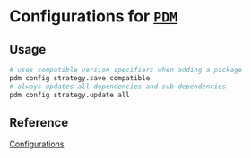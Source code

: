 # Configurations for [`PDM`](https://pdm-project.org/en/latest/)

## Usage

```bash
# uses compatible version specifiers when adding a package
pdm config strategy.save compatible
# always updates all dependencies and sub-dependencies
pdm config strategy.update all
```

## Reference

[Configurations](https://pdm-project.org/en/latest/reference/configuration/)
